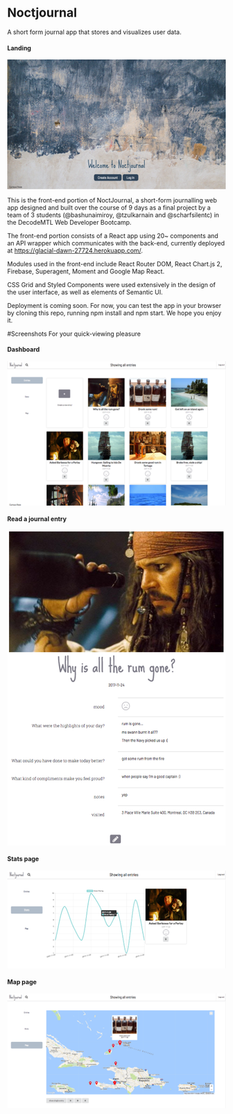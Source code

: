 # Noctjournal

A short form journal app that stores and visualizes user data.

#### Landing 

![landing page](https://raw.githubusercontent.com/scharfsilentc/journal-frontend/master/screenshots/landing-page.png)

This is the front-end portion of NoctJournal, a short-form journalling web app designed and built over the course of 9 days as a final project by a team of 3 students (@bashunaimiroy, @tzulkarnain and @scharfsilentc) in the DecodeMTL Web Developer Bootcamp.

The front-end portion consists of a React app using 20~ components and an API wrapper which communicates with the back-end, currently deployed at https://glacial-dawn-27724.herokuapp.com/.

Modules used in the front-end include React Router DOM, React Chart.js 2, Firebase, Superagent, Moment and Google Map React.

CSS Grid and Styled Components were used extensively in the design of the user interface, as well as elements of Semantic UI.

Deployment is coming soon. For now, you can test the app in your browser by cloning this repo, running npm install and npm start. We hope you enjoy it.

#Screenshots
For your quick-viewing pleasure

#### Dashboard

![dashboard](https://raw.githubusercontent.com/scharfsilentc/journal-frontend/master/screenshots/dashboard.png)

#### Read a journal entry

![dashboard](https://raw.githubusercontent.com/scharfsilentc/journal-frontend/master/screenshots/read-entry.png)

#### Stats page

![dashboard](https://raw.githubusercontent.com/scharfsilentc/journal-frontend/master/screenshots/stats.png)

#### Map page

![dashboard](https://raw.githubusercontent.com/scharfsilentc/journal-frontend/master/screenshots/map.png)

